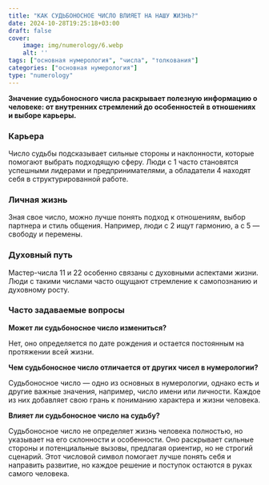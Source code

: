 ```yaml
---
title: "КАК СУДЬБОНОСНОЕ ЧИСЛО ВЛИЯЕТ НА НАШУ ЖИЗНЬ?"
date: 2024-10-28T19:25:18+03:00
draft: false
cover:
    image: img/numerology/6.webp
    alt: ''
tags: ["основная нумерология", "числа", "толкования"]
categories: ["основная нумерология"]
type: "numerology"
---
```



**Значение судьбоносного числа раскрывает полезную информацию о человеке: от внутренних стремлений до особенностей в отношениях и выборе карьеры.**

### Карьера

Число судьбы подсказывает сильные стороны и наклонности, которые помогают выбрать подходящую сферу. Люди с 1 часто становятся успешными лидерами и предпринимателями, а обладатели 4 находят себя в структурированной работе.

### Личная жизнь

Зная свое число, можно лучше понять подход к отношениям, выбор партнера и стиль общения. Например, люди с 2 ищут гармонию, а с 5 — свободу и перемены.

### Духовный путь

Мастер-числа 11 и 22 особенно связаны с духовными аспектами жизни. Люди с такими числами часто ощущают стремление к самопознанию и духовному росту.

### Часто задаваемые вопросы

**Может ли судьбоносное число измениться?**

Нет, оно определяется по дате рождения и остается постоянным на протяжении всей жизни.

**Чем судьбоносное число отличается от других чисел в нумерологии?**

Судьбоносное число — одно из основных в нумерологии, однако есть и другие важные значения, например, число имени или личности. Каждое из них добавляет свою грань к пониманию характера и жизни человека.

**Влияет ли судьбоносное число на судьбу?**

Судьбоносное число не определяет жизнь человека полностью, но указывает на его склонности и особенности. Оно раскрывает сильные стороны и потенциальные вызовы, предлагая ориентир, но не строгий сценарий. Этот числовой символ помогает лучше понять себя и направить развитие, но каждое решение и поступок остаются в руках самого человека.
